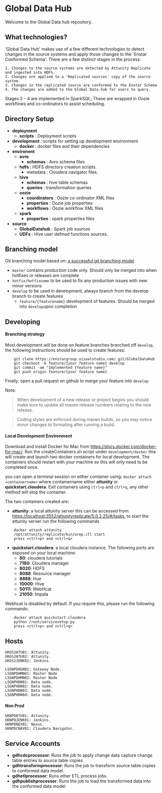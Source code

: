 Global Data Hub
===============

Welcome to the Global Data hub repository.

What technologies?
------------------

'Global Data Hub' makes use of a few different technologies to detect changes in the source systems and apply those changes to the 'Enstar Conformed Schema'. There are a few distinct stages in the process:

    1. Changes to the source systems are detected by Attunity Replicate and ingested into HDFS.
    2. Changes are applied to a 'Replicated sources' copy of the source system.
    3. Changes in the replicated source are conformed to the Enstar Schema
    4. The changes are added to the Global Data hub for users to query.

Stages 2 - 4 are implemented in SparkSQL; These are wrapped in Oozie workflows and co-ordinators to assist scheduling.


Directory Setup 
----------------
  - **deployment**
    - **scripts** :  Deployment scripts 
  - **development** : scripts for setting up development environment
  	-  **docker** : docker files and their dependencies
  - **environent**
    - **avro**
        - **schemas** : Avro schema files
    - **hdfs** : HDFS directory creation scripts.
        - metadata : Cloudera navigator files. 
    - **hive**
        - **schemas** : hive table schemas
        - **queries** : transformation queries
    - **oozie** 
        - **coordinators** : Oozie co-ordinator XML files
        - **properties** :  Oozie job properties
        - **workflows** : Oozie workflow XML files
    - **spark**
        - **properties** : spark properties files
  - **source**
    - **GlobalDatahub** : Spark job sources
    - **UDFs** : Hive user defined functions sources.

Branching model
----------------
Git branching model based on: [a successful git branching model](http://nvie.com/posts/a-successful-git-branching-model/)

- `master` contains production code only. Should only be merged into when hotfixes or releases are complete
- `hotfix/hotfixname` to be used to fix any production issues with new minor versions
- `develop` to be used in development, always branch from the develop branch to create features
    - `feature/{featurename}` development of features. Should be merged into `develop`upon completion 

Developing
----------------

#### Branching strategy

Most development will be done on feature branches branched off `develop`, the following instructions should be used to create features:

		git clone https://enstargroup.visualstudio.com/_git/GlobalDataHub
		git checkout -b feature/{your feature name} develop
		git commit -am "Implemented {feature name}"
		git push origin feature/{your feature name}
Finally, open a pull request on github to merge your feature into `develop`

Note:
> When development of a new release or project begins you should make sure to update all maven release numbers relating to the new release.  

>Coding styles are enforced during maven builds, so you may notice minor changes to formating after running a build.


#### Local Development Environment
Download and install Docker for Mac from https://docs.docker.com/docker-for-mac/. Run the createContainers.sh script under `development/docker`  this will create and launch two docker containers for local development.  The containers should restart with your machine so this will only need to be completed once.

you can open a terminal session on either container using:
```docker attach <containername>``` where containername either **attunity** or **quickstart.cloudera**. Exit containers using `ctrl+p` and `ctrl+q`, any other method will stop the container.

The two containers created are: 

- **attunity**: a local attunity server this can be accessed from:
[https://localhost:3552/attunityreplicate/5.0.2.25/#/tasks](), to start the attunity server run the following commands

```
	docker attach attunity
	/opt/attunity/replicate/bin/arep.ctl start
	press <ctrl+p> and <ctrl+q>
```
- **quickstart.cloudera**: a local cloudera instance.  The following ports are exposed on your local machine:
	- **80**: cloudera tutorials
	- **7180**: Cloudera manager
	- **8020**: HDFS
	- **8088**: Resource manager
	- **8888**: Hue
	- **10000**: Hive
	- **50111**: WebHcat
	- **21050**: Impala

Webhcat is disabled by default.  If you require this, please run the following commands:

```
	docker attach quickstart.cloudera
	python /root/servicesetup.py
	press <ctrl+p> and <ctrl+q>
```

Hosts
-----
```
UKGS2ATU01: Attunity.
UKGS2ATU02: Attunity.
UKGS2JENK01: Jenkins.

LSGNPDHGN01: Gateway Node.
LSGNPDHMN01: Master Node
LSGNPDHMN02: Master Node
LSGNPHDN01: Data node.
LSGNPHDN02: Data node.
LSGNPHDN03: Data node.
LSGNPHDN04: Data node.
```
#### Non Prod
```
UKNPDATU01: Attunity.
UKNPDJENK01: Jenkins.
UKNPDNEX01: Nexus.
UKNPDCNAV01: Cloudera Navigator.
```
 

Service Accounts
----------------
- **gdhcdcprocessor**: Runs the job to apply change data capture change table entries to source table copies
- **gdhtransformprocessor**: Runs the job to transform source table copies to conformed data model.
- **gdhetlprocessor**: Runs other ETL process jobs.
- **gdhpublishprocessor**: Runs the job to load the transformed data into the conformed data model
		
